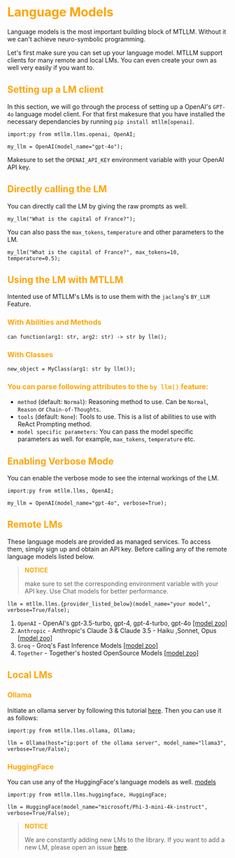 # <span style="color: orange">Language Models

Language models is the most important building block of MTLLM. Without it we can't achieve neuro-symbolic programming.

Let's first make sure you can set up your language model. MTLLM support clients for many remote and local LMs. You can even create your own as well very easily if you want to.

## <span style="color: orange">Setting up a LM client

In this section, we will go through the process of setting up a OpenAI's `GPT-4o` language model client. For that first makesure that you have installed the necessary dependancies by running `pip install mtllm[openai]`.

```jac
import:py from mtllm.llms.openai, OpenAI;

my_llm = OpenAI(model_name="gpt-4o");
```

Makesure to set the `OPENAI_API_KEY` environment variable with your OpenAI API key.

## <span style="color: orange">Directly calling the LM

You can directly call the LM by giving the raw prompts as well.

```jac
my_llm("What is the capital of France?");
```

You can also pass the `max_tokens`, `temperature` and other parameters to the LM.

```jac
my_llm("What is the capital of France?", max_tokens=10, temperature=0.5);
```

## <span style="color: orange">Using the LM with MTLLM

Intented use of MTLLM's LMs is to use them with the `jaclang`'s `BY_LLM` Feature.

### <span style="color: orange">With Abilities and Methods

```jac
can function(arg1: str, arg2: str) -> str by llm();
```

### <span style="color: orange">With Classes

```jac
new_object = MyClass(arg1: str by llm());
```

### <span style="color: orange">You can parse following attributes to the `by llm()` feature:

- `method` (default: `Normal`): Reasoning method to use. Can be `Normal`, `Reason` or `Chain-of-Thoughts`.
- `tools` (default: `None`): Tools to use. This is a list of abilities to use with ReAct Prompting method.
- `model specific parameters`: You can pass the model specific parameters as well. for example, `max_tokens`, `temperature` etc.

## <span style="color: orange">Enabling Verbose Mode

You can enable the verbose mode to see the internal workings of the LM.

```jac
import:py from mtllm.llms, OpenAI;

my_llm = OpenAI(model_name="gpt-4o", verbose=True);
```

## <span style="color: orange">Remote LMs

These language models are provided as managed services. To access them, simply sign up and obtain an API key. Before calling any of the remote language models listed below.

> <span style="color: orange">**NOTICE**
>
> make sure to set the corresponding environment variable with your API key. Use Chat models for better performance.

```jac
llm = mtllm.llms.{provider_listed_below}(model_name="your model", verbose=True/False);
```

1. `OpenAI` - OpenAI's gpt-3.5-turbo, gpt-4, gpt-4-turbo, gpt-4o [[model zoo]](https://platform.openai.com/docs/models)
2. `Anthropic` - Anthropic's Claude 3 & Claude 3.5 - Haiku ,Sonnet, Opus [[model zoo]](https://docs.anthropic.com/en/docs/about-claude/models)
3. `Groq` - Groq's Fast Inference Models [[model zoo]](https://console.groq.com/docs/models)
4. `Together` - Together's hosted OpenSource Models [[model zoo]](https://docs.together.ai/docs/inference-models)

## <span style="color: orange">Local LMs

### <span style="color: orange">Ollama

Initiate an ollama server by following this tutorial [here](https://github.com/ollama/ollama). Then you can use it as follows:

```jac
import:py from mtllm.llms.ollama, Ollama;

llm = Ollama(host="ip:port of the ollama server", model_name="llama3", verbose=True/False);
```

### <span style="color: orange">HuggingFace

You can use any of the HuggingFace's language models as well. [models](https://huggingface.co/models?pipeline_tag=text-generation)

```jac
import:py from mtllm.llms.huggingface, HuggingFace;

llm = HuggingFace(model_name="microsoft/Phi-3-mini-4k-instruct", verbose=True/False);
```

>  <span style="color: orange"> **NOTICE**
>
> We are constantly adding new LMs to the library. If you want to add a new LM, please open an issue [here](https://github.com/Jaseci-Labs/jaseci/issues).
